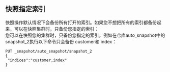 ## 快照指定索引
快照操作默认情况下会备份所有打开的索引。如果您不想把所有的索引都备份起来，可以在快照集群时，只备份您指定的索引：</br>
您可以在快照您的集群时，只备份您指定的索引，例如在仓库auto_snapshot中的snapshot_2执行以下命令只会备份 customer和 index：</br>

```
PUT _snapshot/auto_snapshot/snapshot_2
{
 "indices":"customer,index"
}
```
